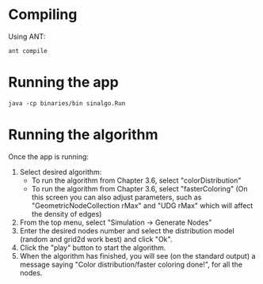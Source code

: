 Compiling
==========

Using ANT:

    ant compile

Running the app
===============

    java -cp binaries/bin sinalgo.Run

Running the algorithm
======================

Once the app is running:

1. Select desired algorithm:
    * To run the algorithm from Chapter 3.6, select "colorDistribution" 
    * To run the algorithm from Chapter 3.6, select "fasterColoring"
   (On this screen you can also adjust parameters, such as "GeometricNodeCollection rMax" and "UDG rMax" which will affect the density of edges)
2. From the top menu, select "Simulation -> Generate Nodes"
3. Enter the desired nodes number and select the distribution model (random and grid2d work best) and click "Ok".
4. Click the "play" button to start the algorithm. 
5. When the algorithm has finished, you will see (on the standard output) a message saying "Color distribution/faster coloring done!", for all the nodes.